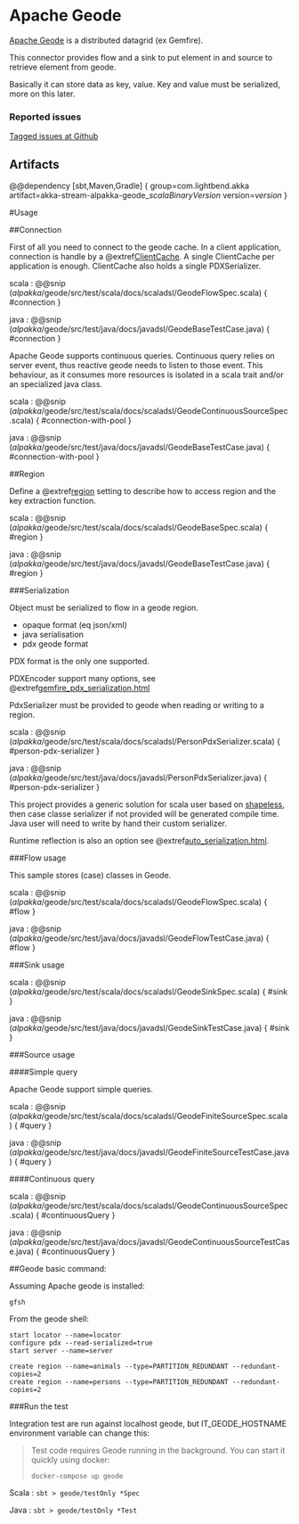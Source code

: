 # Apache Geode

[Apache Geode](http://geode.apache.org) is a distributed datagrid (ex Gemfire).

This connector provides flow and a sink to put element in and source to retrieve element from geode.

Basically it can store data as key, value. Key and value must be serialized, more on this later.

### Reported issues

[Tagged issues at Github](https://github.com/akka/alpakka/labels/p%3Ageode)

## Artifacts

@@dependency [sbt,Maven,Gradle] {
  group=com.lightbend.akka
  artifact=akka-stream-alpakka-geode_$scalaBinaryVersion$
  version=$version$
}

#Usage

##Connection

First of all you need to connect to the geode cache. In a client application, connection is handle by a
 @extref[ClientCache](geode:basic_config/the_cache/managing_a_client_cache.html). A single
 ClientCache per application is enough. ClientCache also holds a single PDXSerializer.

scala
: @@snip ($alpakka$/geode/src/test/scala/docs/scaladsl/GeodeFlowSpec.scala) { #connection }

java
: @@snip ($alpakka$/geode/src/test/java/docs/javadsl/GeodeBaseTestCase.java) { #connection }

Apache Geode supports continuous queries. Continuous query relies on server event, thus reactive geode needs to listen to
 those event. This behaviour, as it consumes more resources is isolated in a scala trait and/or an specialized java class.

scala
: @@snip ($alpakka$/geode/src/test/scala/docs/scaladsl/GeodeContinuousSourceSpec.scala) { #connection-with-pool }

java
: @@snip ($alpakka$/geode/src/test/java/docs/javadsl/GeodeBaseTestCase.java) { #connection-with-pool }

##Region

Define a @extref[region](geode:/basic_config/data_regions/chapter_overview.html) setting to
describe how to access region and the key extraction function.

scala
: @@snip ($alpakka$/geode/src/test/scala/docs/scaladsl/GeodeBaseSpec.scala) { #region }

java
: @@snip ($alpakka$/geode/src/test/java/docs/javadsl/GeodeBaseTestCase.java) { #region }


###Serialization

Object must be serialized to flow in a geode region.

* opaque format (eq json/xml)
* java serialisation
* pdx geode format

PDX format is the only one supported.

PDXEncoder support many options, see @extref[gemfire_pdx_serialization.html](geode:/developing/data_serialization/gemfire_pdx_serialization.html)

PdxSerializer must be provided to geode when reading or writing to a region.

scala
:   @@snip ($alpakka$/geode/src/test/scala/docs/scaladsl/PersonPdxSerializer.scala) { #person-pdx-serializer }

java
:   @@snip ($alpakka$/geode/src/test/java/docs/javadsl/PersonPdxSerializer.java) { #person-pdx-serializer }



This project provides a generic solution for scala user based on [shapeless](https://github.com/milessabin/shapeless), then case classe serializer if not provided will be generated compile time.
Java user will need to write by hand their custom serializer.


Runtime reflection is also an option see @extref[auto_serialization.html](geode:/developing/data_serialization/auto_serialization.html).

###Flow usage

This sample stores (case) classes in Geode.

scala
: @@snip ($alpakka$/geode/src/test/scala/docs/scaladsl/GeodeFlowSpec.scala) { #flow }

java
: @@snip ($alpakka$/geode/src/test/java/docs/javadsl/GeodeFlowTestCase.java) { #flow }


###Sink usage

scala
: @@snip ($alpakka$/geode/src/test/scala/docs/scaladsl/GeodeSinkSpec.scala) { #sink }

java
: @@snip ($alpakka$/geode/src/test/java/docs/javadsl/GeodeSinkTestCase.java) { #sink }


###Source usage

####Simple query

Apache Geode support simple queries.

scala
: @@snip ($alpakka$/geode/src/test/scala/docs/scaladsl/GeodeFiniteSourceSpec.scala) { #query }

java
: @@snip ($alpakka$/geode/src/test/java/docs/javadsl/GeodeFiniteSourceTestCase.java) { #query }


####Continuous query


scala
: @@snip ($alpakka$/geode/src/test/scala/docs/scaladsl/GeodeContinuousSourceSpec.scala) { #continuousQuery }

java
: @@snip ($alpakka$/geode/src/test/java/docs/javadsl/GeodeContinuousSourceTestCase.java) { #continuousQuery }


##Geode basic command:

Assuming Apache geode is installed:

```
gfsh
```

From the geode shell:

```
start locator --name=locator
configure pdx --read-serialized=true
start server --name=server

create region --name=animals --type=PARTITION_REDUNDANT --redundant-copies=2
create region --name=persons --type=PARTITION_REDUNDANT --redundant-copies=2

```

###Run the test

Integration test are run against localhost geode, but IT_GEODE_HOSTNAME environment variable can change this:

> Test code requires Geode running in the background. You can start it quickly using docker:
>
> `docker-compose up geode`

Scala
:   ```
    sbt
    > geode/testOnly *Spec
    ```

Java
:   ```
    sbt
    > geode/testOnly *Test
    ```
